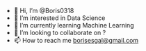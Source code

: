 - 👋 Hi, I’m @Boris0318
- 👀 I’m interested in Data Science
- 🌱 I’m currently learning Machine Learning
- 💞️ I’m looking to collaborate on ?
- 📫 How to reach me borisesgal@gmail.com

<!---
Boris0318/Boris0318 is a ✨ special ✨ repository because its `README.md` (this file) appears on your GitHub profile.
You can click the Preview link to take a look at your changes.
--->

